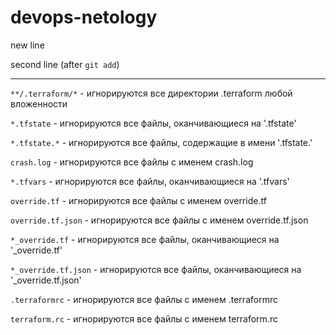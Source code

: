 # devops-netology
new line

second line (after `git add`)

---

`**/.terraform/*` - игнорируются все директории .terraform любой вложенности

`*.tfstate` - игнорируются все файлы, оканчивающиеся на '.tfstate'

`*.tfstate.*` - игнорируются все файлы, содержащие в имени '.tfstate.'

`crash.log` - игнорируются все файлы с именем crash.log

`*.tfvars` - игнорируются все файлы, оканчивающиеся на '.tfvars'

`override.tf` - игнорируются все файлы с именем override.tf

`override.tf.json` - игнорируются все файлы с именем override.tf.json

`*_override.tf` - игнорируются все файлы, оканчивающиеся на '_override.tf'

`*_override.tf.json` - игнорируются все файлы, оканчивающиеся на '_override.tf.json'

`.terraformrc` - игнорируются все файлы с именем .terraformrc

`terraform.rc` - игнорируются все файлы с именем terraform.rc